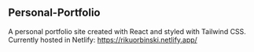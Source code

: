 ## Personal-Portfolio
A personal portfolio site created with React and styled with Tailwind CSS. Currently hosted in Netlify: https://rikuorbinski.netlify.app/